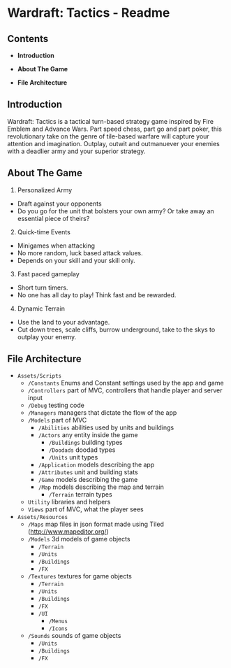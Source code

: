 Wardraft: Tactics - Readme
========================

## Contents
* **Introduction**

* **About The Game**

* **File Architecture**

## Introduction
Wardraft: Tactics is a tactical turn-based strategy game inspired by Fire Emblem and Advance Wars. Part speed chess, part go and part poker, this revolutionary take on the genre of tile-based warfare will capture your attention and imagination. Outplay, outwit and outmanuever your enemies with a deadlier army and your superior strategy.

## About The Game
1. Personalized Army
  - Draft against your opponents
  - Do you go for the unit that bolsters your own army? Or take away an essential piece of theirs?
2. Quick-time Events
  - Minigames when attacking
  - No more random, luck based attack values.
  - Depends on your skill and your skill only.
3. Fast paced gameplay
  - Short turn timers.
  - No one has all day to play! Think fast and be rewarded.
4. Dynamic Terrain
  - Use the land to your advantage.
  - Cut down trees, scale cliffs, burrow underground, take to the skys to outplay your enemy.

## File Architecture
- `Assets/Scripts`
  - `/Constants` Enums and Constant settings used by the app and game
  - `/Controllers` part of MVC, controllers that handle player and server input
  - `/Debug` testing code
  - `/Managers` managers that dictate the flow of the app
  - `/Models` part of MVC
    - `/Abilities` abilities used by units and buildings
    - `/Actors` any entity inside the game
      - `/Buildings` building types
      - `/Doodads` doodad types
      - `/Units` unit types
    - `/Application` models describing the app
    - `/Attributes` unit and building stats
    - `/Game` models describing the game
    - `/Map` models describing the map and terrain
      - `/Terrain` terrain types
  - `Utility` libraries and helpers
  - `Views` part of MVC, what the player sees
- `Assets/Resources`
  - `/Maps` map files in json format made using Tiled (http://www.mapeditor.org/)
  - `/Models` 3d models of game objects
    - `/Terrain`
    - `/Units`
    - `/Buildings`
    - `/FX`
  - `/Textures` textures for game objects
    - `/Terrain`
    - `/Units`
    - `/Buildings`
    - `/FX`
    - `/UI`
      - `/Menus`
      - `/Icons`
  - `/Sounds` sounds of game objects
    - `/Units`
    - `/Buildings`
    - `/FX`


